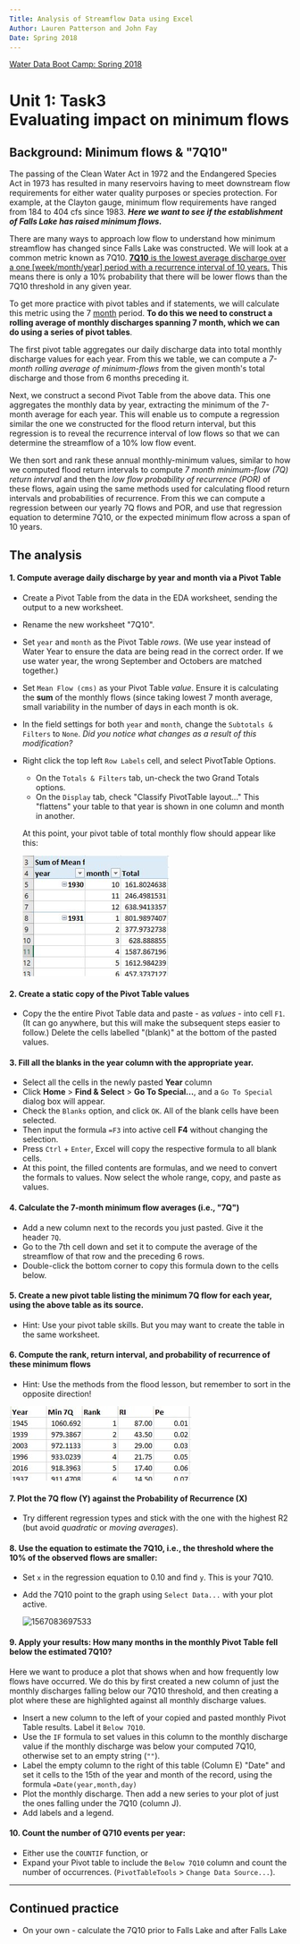 ```yaml
---
Title: Analysis of Streamflow Data using Excel
Author: Lauren Patterson and John Fay
Date: Spring 2018
---
```


[Water Data Boot Camp: Spring 2018](./index.html)

# Unit 1: Task3<br>Evaluating impact on minimum flows

## Background: Minimum flows & "7Q10"

The passing of the Clean Water Act in 1972 and the Endangered Species Act in 1973 has resulted in many reservoirs having to meet downstream flow requirements for either water quality purposes or species protection. For example, at the Clayton gauge, minimum flow requirements have ranged from 184 to 404 cfs since 1983. ***Here we want to see if  the establishment of Falls Lake has raised minimum flows.***

There are many ways to approach low flow to understand how minimum streamflow has changed since Falls Lake was constructed. We will look at a common metric known as 7Q10. <u>**7Q10** is the lowest average discharge over a one [week/month/year] period with a recurrence interval of 10 years.</u> This means there is only a 10% probability that there will be lower flows than the 7Q10 threshold in any given year. 

To get more practice with pivot tables and if statements, we will calculate this metric using the 7 <u>month</u> period. **To do this we need to construct a rolling average of monthly discharges spanning 7 month, which we can do using a series of pivot tables**. 

The first pivot table aggregates our daily discharge data into total monthly discharge values for each year. From this we table, we can compute a *7-month rolling average of minimum-flows* from the given month's total discharge and those from 6 months preceding it. 

Next, we construct a second Pivot Table from the above data. This one aggregates the monthly data by year, extracting the minimum of the 7-month average for each year. This will enable us to compute a regression similar the one we constructed for the flood return interval, but this regression is to reveal the recurrence interval of low flows so that we can determine the streamflow of a 10% low flow event. 

We then sort and rank these annual monthly-minimum values, similar to how we computed flood return intervals to compute *7 month minimum-flow (7Q) return interval* and then the *low flow probability of recurrence (POR)* of these flows, again using the same methods used for calculating flood return intervals and probabilities of recurrence. From this we can compute a regression between our yearly 7Q flows and POR, and use that regression equation to determine 7Q10, or the expected minimum flow across a span of 10 years. 

## The analysis

#### 1. Compute average daily discharge by year and month via a Pivot Table

* Create a Pivot Table from the data in the EDA worksheet, sending the output to a new worksheet.

* Rename the new worksheet "7Q10".

* Set `year` and `month` as the Pivot Table *rows*. (We use year instead of Water Year to ensure the data are being read in the correct order. If we use water year, the wrong September and Octobers are matched together.)

* Set `Mean Flow (cms)` as your Pivot Table *value*. Ensure it is calculating the **sum** of the monthly flows (since taking lowest 7 month average, small variability in the number of days in each month is ok.

* In the field settings for both `year` and `month`, change the `Subtotals & Filters` to `None`.  *Did you notice what changes as a result of this modification?*

* Right click the top left `Row Labels` cell, and select PivotTable Options. 
  * On the `Totals & Filters` tab, un-check the two Grand Totals options. 
  * On the `Display` tab, check "Classify PivotTable layout..." This "flattens" your table to that year is shown in one column and month in another.
  
  
  
  At this point, your pivot table of total monthly flow should appear like this: 
  
  ![Pivot1Result](.\media\Fig13X_Pivot1Result.jpg)



#### 2. Create a static copy of the Pivot Table values

* Copy the the entire Pivot Table data and paste - as *values* - into cell `F1`. (It can go anywhere, but this will make the subsequent steps easier to follow.) Delete the cells labelled "(blank)" at the bottom of the pasted values. 

#### 3.  Fill all the blanks in the year column with the appropriate year. 

* Select all the cells in the newly pasted **Year** column
* Click **Home** > **Find & Select** > **Go To Special…**, and a `Go To Special` dialog box will appear.
* Check the  `Blanks` option, and click `OK`. All of the blank cells have been selected. 
* Then input the formula `=F3` into active cell **F4** without changing the selection. 
* Press `Ctrl` + `Enter`, Excel will copy the respective formula to all blank cells.
* At this point, the filled contents are formulas, and we need to convert the formals to values. Now select the whole range, copy, and paste as values.

#### 4. Calculate the 7-month minimum flow averages (i.e., "7Q")

* Add a new column next to the records you just pasted. Give it the header `7Q`.
* Go to the 7th cell down and set it to compute the average of the streamflow of that row and the preceding 6 rows.
* Double-click the bottom corner to copy this formula down to the cells below. 

#### 5. Create a new pivot table listing the minimum 7Q flow for each year, using the above table as its source. 

* Hint: Use your pivot table skills. But you may want to create the table in the same worksheet.

#### 6. Compute the rank, return interval, and probability of recurrence of these minimum flows

* Hint: Use the methods from the flood lesson, but remember to sort in the opposite direction!

![Fig13X_Pivot2Result.jpg](./media/Fig13X_Pivot2Result.jpg)

#### 7. Plot the 7Q flow (Y) against the Probability of Recurrence (X)

* Try different regression types and stick with the one with the highest R2 (but avoid *quadratic* or *moving averages*).

#### 8. Use the equation to estimate the 7Q10, i.e., the threshold where the 10% of the observed flows are smaller:

* Set `x` in the regression equation to 0.10 and find `y`. This is your 7Q10. 

* Add the 7Q10 point to the graph using `Select Data...` with your plot active. 

  ![1567083697533](C:\Workspace\Gits\TEACHING\DataBootCamp\docs\media\Fig13X_7QPlot.jpg)

#### 9. Apply your results: How many months in the monthly Pivot Table fell below the estimated 7Q10?

Here we want to produce a plot that shows when and how frequently low flows have occurred. We do this by first created a new column of just the monthly discharges falling below our 7Q10 threshold, and then creating a plot where these are highlighted against all monthly discharge values. 

* Insert a new column to the left of your copied and pasted monthly Pivot Table results. Label it `Below 7Q10`. 
* Use the `IF` formula to set values in this column to the monthly discharge value if the monthly discharge was below your computed 7Q10, otherwise set to an empty string (`""`). 
* Label the empty column to the right of this table (Column E) "Date" and set it cells to the 15th of the year and month of the record, using the formula `=Date(year,month,day)`
* Plot the monthly discharge. Then add a new series to your plot of just the ones falling under the 7Q10 (column J).
* Add labels and a legend.

#### 10. Count the number of Q710 events per year:

* Either use the `COUNTIF` function, or
* Expand your Pivot table to include the `Below 7Q10` column and count the number of occurrences. (`PivotTableTools` > `Change Data Source...`).

---

## Continued practice

* On your own - calculate the 7Q10 prior to Falls Lake and after Falls Lake
